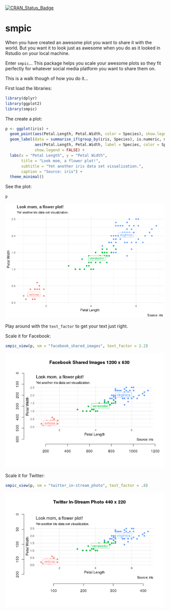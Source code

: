 <!-- README.md is generated from README.Rmd. Please edit that file -->
[![CRAN\_Status\_Badge](http://www.r-pkg.org/badges/version/smpic)](http://cran.r-project.org/package=smpic)

smpic
=====

When you have created an awesome plot you want to share it with the world. But you want it to look just as awesome when you do as it looked in Rstudio on your local machine.

Enter `smpic`... This package helps you scale your awesome plots so they fit perfectly for whatever social media platform you want to share them on.

This is a walk though of how you do it...

First load the libraries:

``` r
library(dplyr)
library(ggplot2)
library(smpic)
```

The create a plot:

``` r
p <- ggplot(iris) +
  geom_point(aes(Petal.Length, Petal.Width, color = Species), show.legend = FALSE) +
  geom_label(data = summarise_if(group_by(iris, Species), is.numeric, mean),
             aes(Petal.Length, Petal.Width, label = Species, color = Species),
             show.legend = FALSE) +
  labs(x = "Petal Length", y = "Petal Width",
       title = "Look mom, a flower plot!",
       subtitle = "Yet another iris data set visualization.",
       caption = "Source: iris") +
  theme_minimal()
```

See the plot:

``` r
p
```

![](README-unnamed-chunk-4-1.png)

Play around with the `text_factor` to get your text just right.

Scale it for Facebook:

``` r
smpic_view(p, sm = "facebook_shared_images", text_factor = 2.2)
```

![](README-unnamed-chunk-5-1.png)

Scale it for Twitter:

``` r
smpic_view(p, sm = "twitter_in-stream_photo", text_factor = .8)
```

![](README-unnamed-chunk-6-1.png)
